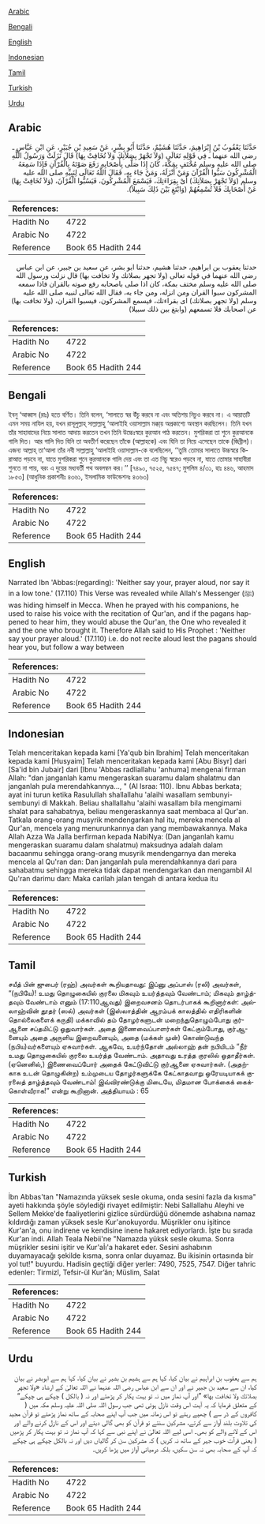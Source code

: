 [Arabic](#arabic)

[Bengali](#bengali)

[English](#english)

[Indonesian](#indonesian)

[Tamil](#tamil)

[Turkish](#turkish)

[Urdu](#urdu)

## Arabic


<div dir="rtl" lang="ar" style={{fontSize:'larger',backgroundColor:'#f8f9fa',padding:20}}>
حَدَّثَنَا يَعْقُوبُ بْنُ إِبْرَاهِيمَ، حَدَّثَنَا هُشَيْمٌ، حَدَّثَنَا أَبُو بِشْرٍ، عَنْ سَعِيدِ بْنِ جُبَيْرٍ، عَنِ ابْنِ عَبَّاسٍ ـ رضى الله عنهما ـ فِي قَوْلِهِ تَعَالَى ‏(‏وَلاَ تَجْهَرْ بِصَلاَتِكَ وَلاَ تُخَافِتْ بِهَا‏)‏ قَالَ نَزَلَتْ وَرَسُولُ اللَّهِ صلى الله عليه وسلم مُخْتَفٍ بِمَكَّةَ، كَانَ إِذَا صَلَّى بِأَصْحَابِهِ رَفَعَ صَوْتَهُ بِالْقُرْآنِ فَإِذَا سَمِعَهُ الْمُشْرِكُونَ سَبُّوا الْقُرْآنَ وَمَنْ أَنْزَلَهُ، وَمَنْ جَاءَ بِهِ، فَقَالَ اللَّهُ تَعَالَى لِنَبِيِّهِ صلى الله عليه وسلم ‏(‏وَلاَ تَجْهَرْ بِصَلاَتِكَ‏)‏ أَىْ بِقِرَاءَتِكَ، فَيَسْمَعَ الْمُشْرِكُونَ، فَيَسُبُّوا الْقُرْآنَ، ‏(‏وَلاَ تُخَافِتْ بِهَا‏)‏ عَنْ أَصْحَابِكَ فَلاَ تُسْمِعُهُمْ ‏(‏وَابْتَغِ بَيْنَ ذَلِكَ سَبِيلاً‏)‏‏.‏
</div>
<div style={{backgroundColor:'#f8f9fa',padding:20, marginBottom: 10}}><table> <thead> <tr> <th>References:</th> <th></th> </tr> </thead> <tbody><tr><td>Hadith No</td><td>4722</td></tr><tr><td>Arabic No</td><td>4722</td></tr><tr><td>Reference</td><td>Book 65 Hadith 244</td></tr></tbody></table></div>


<div dir="rtl" lang="ar" style={{fontSize:'larger',backgroundColor:'#f8f9fa',padding:20}}>
حدثنا يعقوب بن ابراهيم، حدثنا هشيم، حدثنا ابو بشر، عن سعيد بن جبير، عن ابن عباس رضى الله عنهما في قوله تعالى (ولا تجهر بصلاتك ولا تخافت بها) قال نزلت ورسول الله صلى الله عليه وسلم مختف بمكة، كان اذا صلى باصحابه رفع صوته بالقران فاذا سمعه المشركون سبوا القران ومن انزله، ومن جاء به، فقال الله تعالى لنبيه صلى الله عليه وسلم (ولا تجهر بصلاتك) اى بقراءتك، فيسمع المشركون، فيسبوا القران، (ولا تخافت بها) عن اصحابك فلا تسمعهم (وابتغ بين ذلك سبيلا)
</div>
<div style={{backgroundColor:'#f8f9fa',padding:20, marginBottom: 10}}><table> <thead> <tr> <th>References:</th> <th></th> </tr> </thead> <tbody><tr><td>Hadith No</td><td>4722</td></tr><tr><td>Arabic No</td><td>4722</td></tr><tr><td>Reference</td><td>Book 65 Hadith 244</td></tr></tbody></table></div>

## Bengali


<div dir="ltr" lang="bn" style={{fontSize:'larger',backgroundColor:'#f8f9fa',padding:20}}>
ইবনু ‘আব্বাস (রাঃ) হতে বর্ণিত। তিনি বলেন, ‘সালাতে স্বর উঁচু করবে না এবং অতিশয় নিচুও করবে না। এ আয়াতটি এমন সময় নাযিল হয়, যখন রাসূলুল্লাহ্ সাল্লাল্লাহু ‘আলাইহি ওয়াসাল্লাম মক্কা্য় অপ্রকাশ্যে অবস্থান করছিলেন। তিনি যখন তাঁর সাহাবাদের নিয়ে সালাত আদায় করতেন তখন তিনি উচ্চেঃস্বরে কুরআন পাঠ করতেন। মুশরিকরা তা শুনে কুরআনকে গালি দিত। আর গালি দিত যিনি তা অবতীর্ণ করেছেন তাঁকে (আল্লাহকে) এবং যিনি তা নিয়ে এসেছেন তাকে (জিব্রীল)। এজন্য আল্লাহ্ তা‘আলা তাঁর নবী সাল্লাল্লাহু ‘আলাইহি ওয়াসাল্লাম-কে বলেছিলেন, ‘‘তুমি তোমার সালাতে উচ্চস্বরে কিরাআত পড়বে না, যাতে মুশরিকরা শুনে কুরআনকে গালি দেয় এবং তা এত নিচু স্বরেও পড়বে না, যাতে তোমার সাহাবীরা শুনতে না পায়, বরং এ দুয়ের মধ্যবর্তী পথ অবলম্বন কর।’’ [৭৪৯০, ৭৫২৫, ৭৫৪৭; মুসলিম ৪/৩১, হাঃ ৪৪৬, আহমাদ ১৮৫৩] (আধুনিক প্রকাশনীঃ ৪৩৬১, ইসলামিক ফাউন্ডেশনঃ ৪৩৬৩)
</div>
<div style={{backgroundColor:'#f8f9fa',padding:20, marginBottom: 10}}><table> <thead> <tr> <th>References:</th> <th></th> </tr> </thead> <tbody><tr><td>Hadith No</td><td>4722</td></tr><tr><td>Arabic No</td><td>4722</td></tr><tr><td>Reference</td><td>Book 65 Hadith 244</td></tr></tbody></table></div>

## English


<div dir="ltr" lang="en" style={{fontSize:'larger',backgroundColor:'#f8f9fa',padding:20}}>
Narrated Ibn 'Abbas:(regarding): 'Neither say your, prayer aloud, nor say it in a low tone.' (17.110) This Verse was revealed while Allah's Messenger (ﷺ) was hiding himself in Mecca. When he prayed with his companions, he used to raise his voice with the recitation of Qur'an, and if the pagans happened to hear him, they would abuse the Qur'an, the One who revealed it and the one who brought it. Therefore Allah said to His Prophet : 'Neither say your prayer aloud.' (17.110) i.e. do not recite aloud lest the pagans should hear you, but follow a way between
</div>
<div style={{backgroundColor:'#f8f9fa',padding:20, marginBottom: 10}}><table> <thead> <tr> <th>References:</th> <th></th> </tr> </thead> <tbody><tr><td>Hadith No</td><td>4722</td></tr><tr><td>Arabic No</td><td>4722</td></tr><tr><td>Reference</td><td>Book 65 Hadith 244</td></tr></tbody></table></div>

## Indonesian


<div dir="ltr" lang="id" style={{fontSize:'larger',backgroundColor:'#f8f9fa',padding:20}}>
Telah menceritakan kepada kami [Ya'qub bin Ibrahim] Telah menceritakan kepada kami [Husyaim] Telah menceritakan kepada kami [Abu Bisyr] dari [Sa'id bin Jubair] dari [Ibnu 'Abbas radliallahu 'anhuma] mengenai firman Allah: "dan janganlah kamu mengeraskan suaramu dalam shalatmu dan janganlah pula merendahkannya…, " (Al Israa: 110). Ibnu Abbas berkata; ayat ini turun ketika Rasulullah shallallahu 'alaihi wasallam sembunyi-sembunyi di Makkah. Beliau shallallahu 'alaihi wasallam bila mengimami shalat para sahabatnya, beliau mengeraskannya saat membaca al Qur'an. Tatkala orang-orang musyrik mendengarkan hal itu, mereka mencela al Qur'an, mencela yang menurunkannya dan yang membawakannya. Maka Allah Azza Wa Jalla berfirman kepada NabiNya: (Dan janganlah kamu mengeraskan suaramu dalam shalatmu) maksudnya adalah dalam bacaanmu sehingga orang-orang musyrik mendengarnya dan mereka mencela al Qu'ran dan: Dan janganlah pula merendahkannya dari para sahabatmu sehingga mereka tidak dapat mendengarkan dan mengambil Al Qu'ran darimu dan: Maka carilah jalan tengah di antara kedua itu
</div>
<div style={{backgroundColor:'#f8f9fa',padding:20, marginBottom: 10}}><table> <thead> <tr> <th>References:</th> <th></th> </tr> </thead> <tbody><tr><td>Hadith No</td><td>4722</td></tr><tr><td>Arabic No</td><td>4722</td></tr><tr><td>Reference</td><td>Book 65 Hadith 244</td></tr></tbody></table></div>

## Tamil


<div dir="ltr" lang="ta" style={{fontSize:'larger',backgroundColor:'#f8f9fa',padding:20}}>
சயீத் பின் ஜுபைர் (ரஹ்) அவர்கள் கூறியதாவது: இப்னு அப்பாஸ் (ரலி) அவர்கள், “(நபியே)! உமது தொழுகையில் குரலை மிகவும் உயர்த்தவும் வேண்டாம்; மிகவும் தாழ்த்தவும் வேண்டாம் எனும் (17:110ஆவது) இறைவசனம் தொடர்பாகக் கூறினார்கள்: அல்லாஹ்வின் தூதர் (ஸல்) அவர்கள் (இஸ்லாத்தின் ஆரம்பக் காலத்தில் எதிரிகளின் தொல்லைகளைக் கருதி) மக்காவில் தம் தோழர்களுடன் மறைந்துதொழும்போது குர்ஆனை சப்தமிட்டு ஓதுவார்கள். அதை இணைவைப்பாளர்கள் கேட்கும்போது, குர்ஆனையும் அதை அருளிய இறைவனையும், அதை (மக்கள் முன்) கொண்டுவந்த (நபிய)வர்களையும் ஏசுவார்கள். ஆகவே, உயர்ந்தோன் அல்லாஹ் தன் நபியிடம் “நீர் உமது தொழுகையில் குரலை உயர்த்த வேண்டாம். அதாவது உரத்த குரலில் ஓதாதீர்கள். (ஏனெனில்,) இணைவைப்போர் அதைக் கேட்டுவிட்டு குர்ஆனை ஏசுவார்கள். (அதற்காக உடன் தொழுகின்ற) உம்முடைய தோழர்களுக்கே கேட்காதவாறு ஒரேயடியாகக் குரலைத் தாழ்த்தவும் வேண்டாம்! இவ்விரண்டுக்கு மிடையே, மிதமான போக்கைக் கைக்கொள்வீராக!” என்று கூறினான். அத்தியாயம் : 65
</div>
<div style={{backgroundColor:'#f8f9fa',padding:20, marginBottom: 10}}><table> <thead> <tr> <th>References:</th> <th></th> </tr> </thead> <tbody><tr><td>Hadith No</td><td>4722</td></tr><tr><td>Arabic No</td><td>4722</td></tr><tr><td>Reference</td><td>Book 65 Hadith 244</td></tr></tbody></table></div>

## Turkish


<div dir="ltr" lang="tr" style={{fontSize:'larger',backgroundColor:'#f8f9fa',padding:20}}>
İbn Abbas'tan "Namazında yüksek sesle okuma, onda sesini fazla da kısma" ayeti hakkında şöyle söylediği rivayet edilmiştir: Nebi Sallallahu Aleyhi ve Sellem Mekke'de faaliyetlerini gizlice sürdürdüğü dönemde ashabına namaz kıldırdığı zaman yüksek sesle Kur'anokuyordu. Müşrikler onu işitince Kur'an'a, onu indirene ve kendisine inene hakaret ediyorlardı. İşte bu sırada Kur'an indi. Allah Teala Nebii'ne "Namazda yüksk sesle okuma. Sonra müşrikler sesini işitir ve Kur'aİı'a hakaret eder. Sesini ashabının duyamayacağı şekilde kısma, sonra onlar duyamaz. Bu ikisinin ortasında bir yol tut!" buyurdu. Hadisin geçtiği diğer yerler: 7490, 7525, 7547. Diğer tahric edenler: Tirmizî, Tefsir-ül Kur’ân; Müslim, Salat
</div>
<div style={{backgroundColor:'#f8f9fa',padding:20, marginBottom: 10}}><table> <thead> <tr> <th>References:</th> <th></th> </tr> </thead> <tbody><tr><td>Hadith No</td><td>4722</td></tr><tr><td>Arabic No</td><td>4722</td></tr><tr><td>Reference</td><td>Book 65 Hadith 244</td></tr></tbody></table></div>

## Urdu


<div dir="rtl" lang="ur" style={{fontSize:'larger',backgroundColor:'#f8f9fa',padding:20}}>
ہم سے یعقوب بن ابراہیم نے بیان کیا، کہا ہم سے ہشیم بن بشیر نے بیان کیا، کہا ہم سے ابوبشر نے بیان کیا، ان سے سعید بن جبیر نے اور ان سے ابن عباس رضی اللہ عنہما نے اللہ تعالیٰ کے ارشاد «ولا تجهر بصلاتك ولا تخافت بها‏» ”اور آپ نماز میں نہ تو بہت پکار کر پڑھئے اور نہ ( بالکل ) چپکے ہی چپکے“ کے متعلق فرمایا کہ یہ آیت اس وقت نازل ہوئی تھی جب رسول اللہ صلی اللہ علیہ وسلم مکہ میں ( کافروں کے ڈر سے ) چھپے رہتے تو اس زمانہ میں جب آپ اپنے صحابہ کے ساتھ نماز پڑھتے تو قرآن مجید کی تلاوت بلند آواز سے کرتے، مشرکین سنتے تو قرآن کو بھی گالی دیتے اور اس کے نازل کرنے والے اور اس کے لانے والے کو بھی۔ اسی لیے اللہ تعالیٰ نے اپنے نبی سے کہا کہ آپ نماز نہ تو بہت پکار کر پڑھیں ( یعنی قرآت خوب جہر کے ساتھ نہ کریں ) کہ مشرکین سن کر گالیاں دیں اور نہ بالکل چپکے ہی چپکے کہ آپ کے صحابہ بھی نہ سن سکیں، بلکہ درمیانی آواز میں پڑھا کریں۔
</div>
<div style={{backgroundColor:'#f8f9fa',padding:20, marginBottom: 10}}><table> <thead> <tr> <th>References:</th> <th></th> </tr> </thead> <tbody><tr><td>Hadith No</td><td>4722</td></tr><tr><td>Arabic No</td><td>4722</td></tr><tr><td>Reference</td><td>Book 65 Hadith 244</td></tr></tbody></table></div>